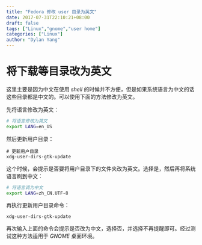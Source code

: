 ```yaml
---
title: "Fedora 修改 user 目录为英文"
date: 2017-07-31T22:10:21+08:00
draft: false
tags: ["Linux","gnome","user home"]
categories: ["Linux"]
author: "Dylan Yang"
---
```


# 将下载等目录改为英文

这里主要是因为中文在使用 *shell* 的时候并不方便，但是如果系统语言为中文的话这些目录都是中文的。可以使用下面的方法修改为英文。

先将语言修改为英文：

``` sh
# 将语言修改为英文
export LANG=en_US
```
然后更新用户目录：

```shell
# 更新用户目录
xdg-user-dirs-gtk-update
```

这个时候，会提示是否要将用户目录下的文件夹改为英文。选择是，然后再将系统语言刷到中文：

``` sh
# 将语言调为中文
export LANG=zh_CN.UTF-8
```

再执行更新用户目录命令：

```shell
xdg-user-dirs-gtk-update
```

再次输入上面的命令会提示是否改为中文，选择否，并选择不再提醒即可。经过测试这种方法适用于
_GNOME_ 桌面环境。